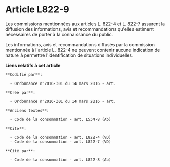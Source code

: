 # Article L822-9

Les commissions mentionnées aux articles L. 822-4 et L. 822-7 assurent la diffusion des informations, avis et recommandations
qu'elles estiment nécessaires de porter à la connaissance du public. 

Les informations, avis et recommandations diffusés par la commission mentionnée à l'article L. 822-4 ne peuvent contenir
aucune indication de nature à permettre l'identification de situations individuelles.

**Liens relatifs à cet article**

	**Codifié par**:

	  - Ordonnance n°2016-301 du 14 mars 2016 - art.

	**Créé par**:

	  - Ordonnance n°2016-301 du 14 mars 2016 - art.

	**Anciens textes**:

	  - Code de la consommation - art. L534-8 (Ab)

	**Cite**:

	  - Code de la consommation - art. L822-4 (VD)
	  - Code de la consommation - art. L822-7 (VD)

	**Cité par**:

	  - Code de la consommation - art. L822-8 (Ab)
